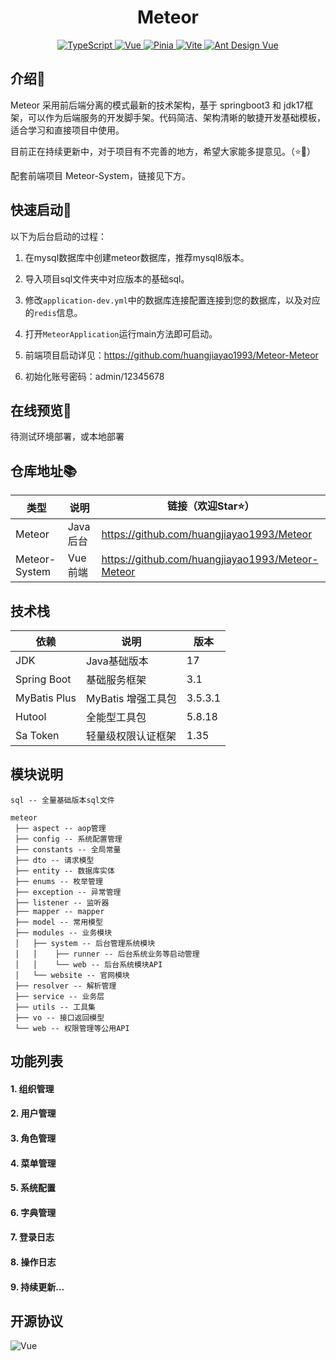 <div align="center">

<h1>Meteor</h1>
<p align="center">
    <a href="" target="_blank">
		<img src="https://img.shields.io/badge/java-17-blue" alt="TypeScript">
	</a>
	<a href="" target="_blank">
		<img src="https://img.shields.io/badge/SpringBoot-3.1-green" alt="Vue">
	</a>
	<a href="" target="_blank">
		<img src="https://img.shields.io/badge/SaToken-1.35.0.RC-orange" alt="Pinia">
	</a>
	<a href="" target="_blank">
		<img src="https://img.shields.io/badge/MybatisPlus-3.5.3.1-yellow" alt="Vite">
	</a>
	<a href="" target="_blank">
		<img src="https://img.shields.io/badge/Hutool-5.8.18-lightgrey" alt="Ant Design Vue">
	</a>
</p>
</div>

## 介绍📖

Meteor 采用前后端分离的模式最新的技术架构，基于 springboot3 和 jdk17框架，可以作为后端服务的开发脚手架。代码简洁、架构清晰的敏捷开发基础模板，适合学习和直接项目中使用。

目前正在持续更新中，对于项目有不完善的地方，希望大家能多提意见。（⭐🤣）

配套前端项目 Meteor-System，链接见下方。

## 快速启动📖

以下为后台启动的过程：

1. 在mysql数据库中创建meteor数据库，推荐mysql8版本。


2. 导入项目sql文件夹中对应版本的基础sql。


3. 修改`application-dev.yml`中的数据库连接配置连接到您的数据库，以及对应的`redis`信息。


4. 打开`MeteorApplication`运行main方法即可启动。


5. 前端项目启动详见：https://github.com/huangjiayao1993/Meteor-Meteor


6. 初始化账号密码：admin/12345678

## 在线预览👀

待测试环境部署，或本地部署

## 仓库地址📚

| 类型            | 说明     | 链接（欢迎Star⭐）                                      |
|---------------|--------|--------------------------------------------------|
| Meteor        | Java后台 | https://github.com/huangjiayao1993/Meteor        |
| Meteor-System | Vue前端  | https://github.com/huangjiayao1993/Meteor-Meteor |

## 技术栈

| 依赖           | 说明            | 版本      |
|--------------|---------------|---------|
| JDK          | Java基础版本      | 17      |
| Spring Boot  | 基础服务框架        | 3.1     |
| MyBatis Plus | MyBatis 增强工具包 | 3.5.3.1 |
| Hutool       | 全能型工具包        | 5.8.18  |
| Sa Token     | 轻量级权限认证框架     | 1.35    |

## 模块说明

```
sql -- 全量基础版本sql文件

meteor
 ├── aspect -- aop管理
 ├── config -- 系统配置管理
 ├── constants -- 全局常量
 ├── dto -- 请求模型
 ├── entity -- 数据库实体
 ├── enums -- 枚举管理
 ├── exception -- 异常管理
 ├── listener -- 监听器
 ├── mapper -- mapper
 ├── model -- 常用模型
 ├── modules -- 业务模块
 │   ├── system -- 后台管理系统模块
 │   │    ├── runner -- 后台系统业务等启动管理
 │   │    └── web -- 后台系统模块API
 │   └── website -- 官网模块
 ├── resolver -- 解析管理
 ├── service -- 业务层
 ├── utils -- 工具集
 ├── vo -- 接口返回模型
 └── web -- 权限管理等公用API
```

## 功能列表
#### 1. 组织管理
#### 2. 用户管理
#### 3. 角色管理
#### 4. 菜单管理
#### 5. 系统配置
#### 6. 字典管理
#### 7. 登录日志
#### 8. 操作日志
#### 9. 持续更新...

## 开源协议
<img src="https://img.shields.io/badge/License-MIT-green" alt="Vue">